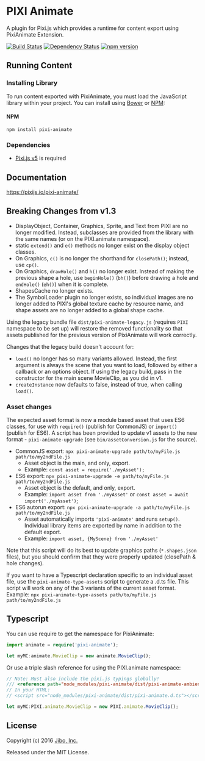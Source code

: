 # PIXI Animate

A plugin for Pixi.js which provides a runtime for content export using PixiAnimate Extension.

[![Build Status](https://travis-ci.org/pixijs/pixi-animate.svg?branch=master)](https://travis-ci.org/pixijs/pixi-animate) [![Dependency Status](https://david-dm.org/pixijs/pixi-animate.svg)](https://david-dm.org/pixijs/pixi-animate) [![npm version](https://badge.fury.io/js/pixi-animate.svg)](https://badge.fury.io/js/pixi-animate)

## Running Content

### Installing Library

To run content exported with PixiAnimate, you must load the JavaScript library within your project. You can install using [Bower](http://bower.io) or [NPM](http://www.npmjs.org):

#### NPM
```
npm install pixi-animate
```

### Dependencies

* [Pixi.js v5](http://pixijs.com) is required

## Documentation

https://pixijs.io/pixi-animate/

## Breaking Changes from v1.3
* DisplayObject, Container, Graphics, Sprite, and Text from PIXI are no longer modified. Instead, subclasses are provided from the library with the same names (or on the PIXI.animate namespace).
* static `extend()` and `e()` methods no longer exist on the display object classes.
* On Graphics, `c()` is no longer the shorthand for `closePath()`; instead, use `cp()`.
* On Graphics, `drawHole()` and `h()` no longer exist. Instead of making the previous shape a hole, use `beginHole()` (`bh()`) before drawing a hole and `endHole()` (`eh()`) when it is complete.
* ShapesCache no longer exists.
* The SymbolLoader plugin no longer exists, so individual images are no longer added to PIXI's global texture cache by resource name, and shape assets are no longer added to a global shape cache.

Using the legacy bundle file `dist/pixi-animate-legacy.js` (requires `PIXI` namespace to be set up) will restore the removed functionality so that assets published for the previous version of PixiAnimate will work correctly.

Changes that the legacy build doesn't account for:
* `load()` no longer has so many variants allowed. Instead, the first argument is always the scene that you want to load, followed by either a callback or an options object. If using the legacy build, pass in the constructor for the main scene MovieClip, as you did in v1.
* `createInstance` now defaults to false, instead of true, when calling `load()`.

### Asset changes
The expected asset format is now a module based asset that uses ES6 classes, for use with `require()` (publish for CommonJS) or `import()` (publish for ES6). A script has been provided to update v1 assets to the new format - `pixi-animate-upgrade` (see `bin/assetConversion.js` for the source).
* CommonJS export: `npx pixi-animate-upgrade path/to/myFile.js path/to/my2ndFile.js`
  * Asset object is the main, and only, export.
  * Example: `const asset = require('./myAsset');`
* ES6 export: `npx pixi-animate-upgrade -e path/to/myFile.js path/to/my2ndFile.js`
  * Asset object is the default, and only, export.
  * Example: `import asset from './myAsset'` or `const asset = await import('./myAsset')`;
* ES6 autorun export: `npx pixi-animate-upgrade -a path/to/myFile.js path/to/my2ndFile.js`
  * Asset automatically imports `'pixi-animate'` and runs `setup()`. Individual library items are exported by name in addition to the default export.
  * Example: `import asset, {MyScene} from './myAsset'`

Note that this script will do its best to update graphics paths (`*.shapes.json` files), but you should confirm that they were properly updated (closePath & hole changes).

If you want to have a Typescript declaration specific to an individual asset file, use the `pixi-animate-type-assets` script to generate a .d.ts file. This script will work on any of the 3 variants of the current asset format.
Example: `npx pixi-animate-type-assets path/to/myFile.js path/to/my2ndFile.js`

## Typescript
You can use require to get the namespace for PixiAnimate:
```typescript
import animate = require('pixi-animate');

let myMC:animate.MovieClip = new animate.MovieClip();
```

Or use a triple slash reference for using the PIXI.animate namespace:
```typescript
// Note: Must also include the pixi.js typings globally!
/// <reference path="node_modules/pixi-animate/dist/pixi-animate-ambient.d.ts" />
// In your HTML:
// <script src="node_modules/pixi-animate/dist/pixi-animate.d.ts"></script>

let myMC:PIXI.animate.MovieClip = new PIXI.animate.MovieClip();
```

## License

Copyright (c) 2016 [Jibo, Inc.](http://github.com/jiborobot)

Released under the MIT License.
